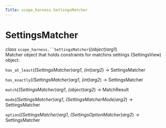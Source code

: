 ```yaml
---
Title: scope_harness.SettingsMatcher
---
```

        
SettingsMatcher
===============

 *class* `scope_harness.``SettingsMatcher`(*(object)arg1*)<a href="#scope_harness.SettingsMatcher" class="headerlink" title="Permalink to this definition"></a>  
Matcher object that holds constraints for matchins settings (SettingsView) object.

 `has_at_least`(*(SettingsMatcher)arg1*, *(int)arg2*) → SettingsMatcher<a href="#scope_harness.SettingsMatcher.has_at_least" class="headerlink" title="Permalink to this definition"></a>  

 `has_exactly`(*(SettingsMatcher)arg1*, *(int)arg2*) → SettingsMatcher<a href="#scope_harness.SettingsMatcher.has_exactly" class="headerlink" title="Permalink to this definition"></a>  

 `match`(*(SettingsMatcher)arg1*, *(object)arg2*) → MatchResult<a href="#scope_harness.SettingsMatcher.match" class="headerlink" title="Permalink to this definition"></a>  

 `mode`(*(SettingsMatcher)arg1*, *(SettingsMatcherMode)arg2*) → SettingsMatcher<a href="#scope_harness.SettingsMatcher.mode" class="headerlink" title="Permalink to this definition"></a>  

 `option`(*(SettingsMatcher)arg1*, *(SettingsOptionMatcher)arg2*) → SettingsMatcher<a href="#scope_harness.SettingsMatcher.option" class="headerlink" title="Permalink to this definition"></a>  

